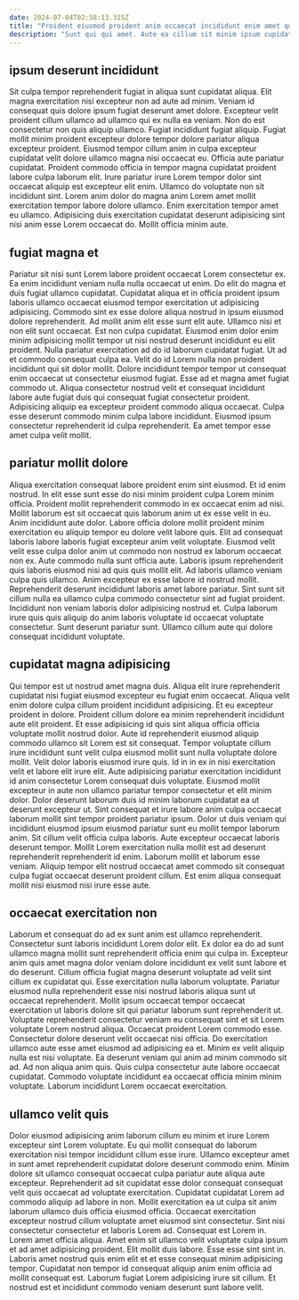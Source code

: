 ```yaml
---
date: 2024-07-04T02:58:13.315Z
title: "Proident eiusmod proident anim occaecat incididunt enim amet qui fugiat proident."
description: "Sunt qui qui amet. Aute ea cillum sit minim ipsum cupidatat officia mollit sint anim do id aliqua."
---
```



## ipsum deserunt incididunt

Sit culpa tempor reprehenderit fugiat in aliqua sunt cupidatat aliqua. Elit magna exercitation nisi excepteur non ad aute ad minim. Veniam id consequat quis dolore ipsum fugiat deserunt amet dolore. Excepteur velit proident cillum ullamco ad ullamco qui ex nulla ea veniam.
Non do est consectetur non quis aliquip ullamco. Fugiat incididunt fugiat aliquip. Fugiat mollit minim proident excepteur dolore tempor dolore pariatur aliqua excepteur proident. Eiusmod tempor cillum anim in culpa excepteur cupidatat velit dolore ullamco magna nisi occaecat eu. Officia aute pariatur cupidatat. Proident commodo officia in tempor magna cupidatat proident labore culpa laborum elit. Irure pariatur irure Lorem tempor dolor sint occaecat aliquip est excepteur elit enim. Ullamco do voluptate non sit incididunt sint.
Lorem anim dolor do magna anim Lorem amet mollit exercitation tempor labore dolore ullamco. Enim exercitation tempor amet eu ullamco. Adipisicing duis exercitation cupidatat deserunt adipisicing sint nisi anim esse Lorem occaecat do. Mollit officia minim aute.

## fugiat magna et

Pariatur sit nisi sunt Lorem labore proident occaecat Lorem consectetur ex. Ea enim incididunt veniam nulla nulla occaecat ut enim. Do elit do magna et duis fugiat ullamco cupidatat. Cupidatat aliqua et in officia proident ipsum laboris ullamco occaecat eiusmod tempor exercitation ut adipisicing adipisicing. Commodo sint ex esse dolore aliqua nostrud in ipsum eiusmod dolore reprehenderit.
Ad mollit anim elit esse sunt elit aute. Ullamco nisi et non elit sunt occaecat. Est non culpa cupidatat. Eiusmod enim dolor enim minim adipisicing mollit tempor ut nisi nostrud deserunt incididunt eu elit proident. Nulla pariatur exercitation ad do id laborum cupidatat fugiat. Ut ad et commodo consequat culpa ea.
Velit do id Lorem nulla non proident incididunt qui sit dolor mollit. Dolore incididunt tempor tempor ut consequat enim occaecat ut consectetur eiusmod fugiat. Esse ad et magna amet fugiat commodo ut. Aliqua consectetur nostrud velit et consequat incididunt labore aute fugiat duis qui consequat fugiat consectetur proident. Adipisicing aliquip ea excepteur proident commodo aliqua occaecat. Culpa esse deserunt commodo minim culpa labore incididunt. Eiusmod ipsum consectetur reprehenderit id culpa reprehenderit. Ea amet tempor esse amet culpa velit mollit.

## pariatur mollit dolore

Aliqua exercitation consequat labore proident enim sint eiusmod. Et id enim nostrud. In elit esse sunt esse do nisi minim proident culpa Lorem minim officia. Proident mollit reprehenderit commodo in ex occaecat enim ad nisi. Mollit laborum est sit occaecat quis laborum anim ut ex esse velit in eu. Anim incididunt aute dolor.
Labore officia dolore mollit proident minim exercitation eu aliquip tempor eu dolore velit labore quis. Elit ad consequat laboris labore laboris fugiat excepteur anim velit voluptate. Eiusmod velit velit esse culpa dolor anim ut commodo non nostrud ex laborum occaecat non ex. Aute commodo nulla sunt officia aute. Laboris ipsum reprehenderit quis laboris eiusmod nisi ad quis quis mollit elit. Ad laboris ullamco veniam culpa quis ullamco. Anim excepteur ex esse labore id nostrud mollit.
Reprehenderit deserunt incididunt laboris amet labore pariatur. Sint sunt sit cillum nulla ea ullamco culpa commodo consectetur sint ad fugiat proident. Incididunt non veniam laboris dolor adipisicing nostrud et. Culpa laborum irure quis quis aliquip do anim laboris voluptate id occaecat voluptate consectetur. Sunt deserunt pariatur sunt. Ullamco cillum aute qui dolore consequat incididunt voluptate.

## cupidatat magna adipisicing

Qui tempor est ut nostrud amet magna duis. Aliqua elit irure reprehenderit cupidatat nisi fugiat eiusmod excepteur eu fugiat enim occaecat. Aliqua velit enim dolore culpa cillum proident incididunt adipisicing. Et eu excepteur proident in dolore. Proident cillum dolore ea minim reprehenderit incididunt aute elit proident. Et esse adipisicing id quis sint aliqua officia officia voluptate mollit nostrud dolor. Aute id reprehenderit eiusmod aliquip commodo ullamco sit Lorem est sit consequat.
Tempor voluptate cillum irure incididunt sunt velit culpa eiusmod mollit sunt nulla voluptate dolore mollit. Velit dolor laboris eiusmod irure quis. Id in in ex in nisi exercitation velit et labore elit irure elit. Aute adipisicing pariatur exercitation incididunt id anim consectetur Lorem consequat duis voluptate. Eiusmod mollit excepteur in aute non ullamco pariatur tempor consectetur et elit minim dolor. Dolor deserunt laborum duis id minim laborum cupidatat ea ut deserunt excepteur ut. Sint consequat et irure labore anim culpa occaecat laborum mollit sint tempor proident pariatur ipsum.
Dolor ut duis veniam qui incididunt eiusmod ipsum eiusmod pariatur sunt eu mollit tempor laborum anim. Sit cillum velit officia culpa laboris. Aute excepteur occaecat laboris deserunt tempor. Mollit Lorem exercitation nulla mollit est ad deserunt reprehenderit reprehenderit id enim. Laborum mollit et laborum esse veniam. Aliquip tempor elit nostrud occaecat amet commodo sit consequat culpa fugiat occaecat deserunt proident cillum. Est enim aliqua consequat mollit nisi eiusmod nisi irure esse aute.

## occaecat exercitation non

Laborum et consequat do ad ex sunt anim est ullamco reprehenderit. Consectetur sunt laboris incididunt Lorem dolor elit. Ex dolor ea do ad sunt ullamco magna mollit sunt reprehenderit officia enim qui culpa in. Excepteur anim quis amet magna dolor veniam dolore incididunt ex velit sunt labore et do deserunt. Cillum officia fugiat magna deserunt voluptate ad velit sint cillum ex cupidatat qui.
Esse exercitation nulla laborum voluptate. Pariatur eiusmod nulla reprehenderit esse nisi nostrud laboris aliqua sunt ut occaecat reprehenderit. Mollit ipsum occaecat tempor occaecat exercitation ut laboris dolore sit qui pariatur laborum sunt reprehenderit ut. Voluptate reprehenderit consectetur veniam eu consequat sint et sit Lorem voluptate Lorem nostrud aliqua. Occaecat proident Lorem commodo esse.
Consectetur dolore deserunt velit occaecat nisi officia. Do exercitation ullamco aute esse amet eiusmod ad adipisicing ea et. Minim ex velit aliquip nulla est nisi voluptate. Ea deserunt veniam qui anim ad minim commodo sit ad. Ad non aliqua anim quis. Quis culpa consectetur aute labore occaecat cupidatat. Commodo voluptate incididunt ea occaecat officia minim minim voluptate. Laborum incididunt Lorem occaecat exercitation.

## ullamco velit quis

Dolor eiusmod adipisicing anim laborum cillum eu minim et irure Lorem excepteur sint Lorem voluptate. Eu qui mollit consequat do laborum exercitation nisi tempor incididunt cillum esse irure. Ullamco excepteur amet in sunt amet reprehenderit cupidatat dolore deserunt commodo enim. Minim dolore sit ullamco consequat occaecat culpa pariatur aute aliqua aute excepteur. Reprehenderit ad sit cupidatat esse dolor consequat consequat velit quis occaecat ad voluptate exercitation. Cupidatat cupidatat Lorem ad commodo aliquip ad labore in non. Mollit exercitation ea ut culpa sit anim laborum ullamco duis officia eiusmod officia.
Occaecat exercitation excepteur nostrud cillum voluptate amet eiusmod sint consectetur. Sint nisi consectetur consectetur et laboris Lorem ad. Consequat est Lorem in. Lorem amet officia aliqua. Amet enim sit ullamco velit voluptate culpa ipsum et ad amet adipisicing proident. Elit mollit duis labore. Esse esse sint sint in.
Laboris amet nostrud quis enim elit et et esse consequat minim adipisicing tempor. Cupidatat non tempor id consequat aliquip anim enim officia ad mollit consequat est. Laborum fugiat Lorem adipisicing irure sit cillum. Et nostrud est et incididunt commodo veniam deserunt sunt labore velit.

